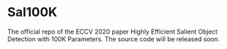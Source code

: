 # Sal100K
The official repo of the ECCV 2020 paper Highly Efficient Salient Object Detection with 100K Parameters.
The source code will be released soon.
